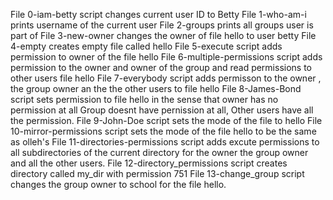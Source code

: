 File 0-iam-betty script changes current user ID to Betty
File 1-who-am-i prints username of the current user
File 2-groups prints all groups user is part of
File 3-new-owner changes the owner of file hello to user betty
File 4-empty creates empty file called hello
File 5-execute script adds permission to owner of the file hello
File 6-multiple-permissions script adds permission to the owner and owner of the group and read permissions to other users file hello
File 7-everybody script adds permisson to the owner , the group owner an the the other users to file hello
File 8-James-Bond script sets permission to file hello in the sense that owner has no permission at all Group doesnt have pernission at all, Other users have all the permission.
File 9-John-Doe script sets the mode of the file to hello 
File 10-mirror-permissions script sets the mode of the file hello to be the same as olleh's
File 11-directories-permissions  script adds excute permissions to all subdirectories of the current directory for the owner the group owner and all the other users.
File 12-directory_permissions script creates directory called my_dir with permission 751
File 13-change_group script changes the group owner to school for the file hello.
